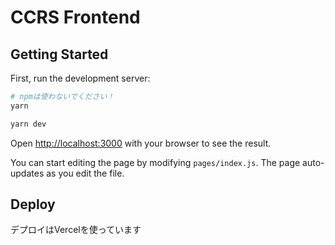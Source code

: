 # CCRS Frontend

## Getting Started

First, run the development server:

```bash
# npmは使わないでください！
yarn

yarn dev
```

Open [http://localhost:3000](http://localhost:3000) with your browser to see the result.

You can start editing the page by modifying `pages/index.js`. The page auto-updates as you edit the file.

## Deploy

デプロイはVercelを使っています

